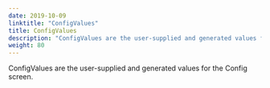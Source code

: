 ```yaml
---
date: 2019-10-09
linktitle: "ConfigValues"
title: ConfigValues
description: "ConfigValues are the user-supplied and generated values for the Config screen."
weight: 80
---
```


ConfigValues are the user-supplied and generated values for the Config screen.
